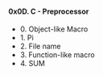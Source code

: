 <h4>0x0D. C - Preprocessor</h4>
<ul>
    <li>0. Object-like Macro</li>
    <li>1. Pi</li>
    <li>2. File name</li>
    <li>3. Function-like macro</li>
    <li>4. SUM</li>
</ul>